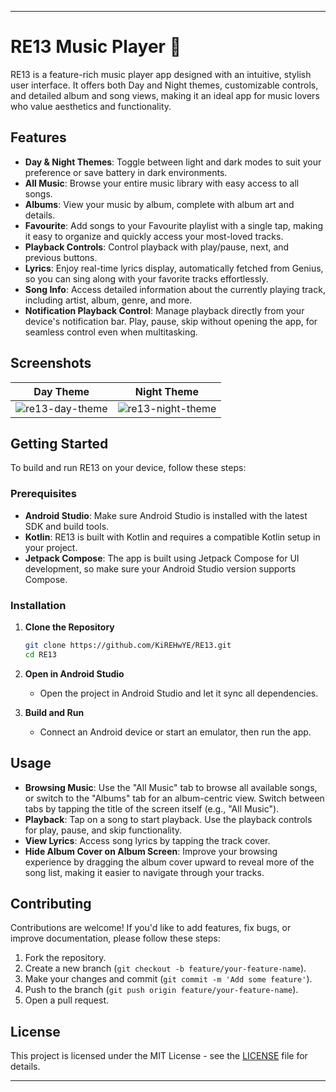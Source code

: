 
---

# RE13 Music Player 🎵

RE13 is a feature-rich music player app designed with an intuitive, stylish user interface. It offers both Day and Night themes, customizable controls, and detailed album and song views, making it an ideal app for music lovers who value aesthetics and functionality.

## Features

- **Day & Night Themes**: Toggle between light and dark modes to suit your preference or save battery in dark environments.
- **All Music**: Browse your entire music library with easy access to all songs.
- **Albums**: View your music by album, complete with album art and details.
- **Favourite**: Add songs to your Favourite playlist with a single tap, making it easy to organize and quickly access your most-loved tracks.
- **Playback Controls**: Control playback with play/pause, next, and previous buttons.
- **Lyrics**: Enjoy real-time lyrics display, automatically fetched from Genius, so you can sing along with your favorite tracks effortlessly.
- **Song Info**: Access detailed information about the currently playing track, including artist, album, genre, and more.
- **Notification Playback Control**: Manage playback directly from your device's notification bar. Play, pause, skip without opening the app, for seamless control even when multitasking.

## Screenshots

Day Theme             |  Night Theme
:-------------------------:|:-------------------------:
![re13-day-theme](https://github.com/user-attachments/assets/10cea359-a469-4c40-873a-c43c3c868048) | ![re13-night-theme](https://github.com/user-attachments/assets/5eae5d66-aa95-4920-b456-d125e83bd7eb)

## Getting Started

To build and run RE13 on your device, follow these steps:

### Prerequisites

- **Android Studio**: Make sure Android Studio is installed with the latest SDK and build tools.
- **Kotlin**: RE13 is built with Kotlin and requires a compatible Kotlin setup in your project.
- **Jetpack Compose**: The app is built using Jetpack Compose for UI development, so make sure your Android Studio version supports Compose.

### Installation

1. **Clone the Repository**
   ```bash
   git clone https://github.com/KiREHwYE/RE13.git
   cd RE13
   ```

2. **Open in Android Studio**
   - Open the project in Android Studio and let it sync all dependencies.

3. **Build and Run**
   - Connect an Android device or start an emulator, then run the app.

## Usage

- **Browsing Music**: Use the "All Music" tab to browse all available songs, or switch to the "Albums" tab for an album-centric view. Switch between tabs by tapping the title of the screen itself (e.g., "All Music").
- **Playback**: Tap on a song to start playback. Use the playback controls for play, pause, and skip functionality.
- **View Lyrics**: Access song lyrics by tapping the track cover.
- **Hide Album Cover on Album Screen**: Improve your browsing experience by dragging the album cover upward to reveal more of the song list, making it easier to navigate through your tracks.

## Contributing

Contributions are welcome! If you'd like to add features, fix bugs, or improve documentation, please follow these steps:

1. Fork the repository.
2. Create a new branch (`git checkout -b feature/your-feature-name`).
3. Make your changes and commit (`git commit -m 'Add some feature'`).
4. Push to the branch (`git push origin feature/your-feature-name`).
5. Open a pull request.

## License

This project is licensed under the MIT License - see the [LICENSE](LICENSE) file for details.

---
